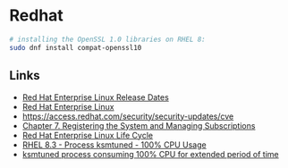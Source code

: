 # Redhat

```sh
# installing the OpenSSL 1.0 libraries on RHEL 8:
sudo dnf install compat-openssl10
```

## Links

- [Red Hat Enterprise Linux Release Dates](https://access.redhat.com/articles/3078)
- [Red Hat Enterprise Linux](https://developers.redhat.com/products/rhel/download)
- https://access.redhat.com/security/security-updates/cve
- [Chapter 7. Registering the System and Managing Subscriptions](https://access.redhat.com/documentation/en-us/red_hat_enterprise_linux/7/html/system_administrators_guide/chap-subscription_and_support-registering_a_system_and_managing_subscriptions)
- [Red Hat Enterprise Linux Life Cycle](https://access.redhat.com/support/policy/updates/errata/)
- [RHEL 8.3 - Process ksmtuned - 100% CPU Usage](https://community.spiceworks.com/t/rhel-8-3-process-ksmtuned-100-cpu-usage/931895/1)
- [ksmtuned process consuming 100% CPU for extended period of time](https://access.redhat.com/solutions/5706451)
